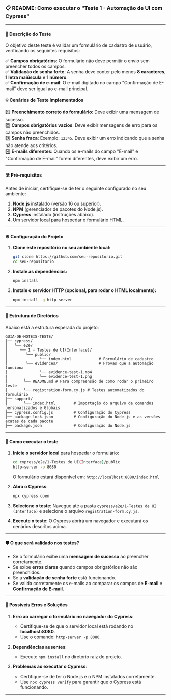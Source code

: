### 📋 README: Como executar o "Teste 1 - Automação de UI com Cypress"

---

#### 📝 **Descrição do Teste**

O objetivo deste teste é validar um formulário de cadastro de usuário, verificando os seguintes requisitos:

✅ **Campos obrigatórios**: O formulário não deve permitir o envio sem preencher todos os campos.  
✅ **Validação de senha forte**: A senha deve conter pelo menos **8 caracteres**, **1 letra maiúscula** e **1 número**.  
✅ **Confirmação de e-mail**: O e-mail digitado no campo "Confirmação de E-mail" deve ser igual ao e-mail principal.  

#### 💡 **Cenários de Teste Implementados**

1️⃣ **Preenchimento correto do formulário**: Deve exibir uma mensagem de sucesso.  
2️⃣ **Campos obrigatórios vazios**: Deve exibir mensagens de erro para os campos não preenchidos.  
3️⃣ **Senha fraca**: Exemplo: `12345`. Deve exibir um erro indicando que a senha não atende aos critérios.  
4️⃣ **E-mails diferentes**: Quando os e-mails do campo "E-mail" e "Confirmação de E-mail" forem diferentes, deve exibir um erro.

---

#### 🛠 **Pré-requisitos**

Antes de iniciar, certifique-se de ter o seguinte configurado no seu ambiente:

1. **Node.js** instalado (versão 16 ou superior).  
2. **NPM** (gerenciador de pacotes do Node.js).  
3. **Cypress** instalado (instruções abaixo).  
4. Um servidor local para hospedar o formulário HTML.

---

#### ⚙️ **Configuração do Projeto**

1. **Clone este repositório no seu ambiente local:**
   ```bash
   git clone https://github.com/seu-repositorio.git
   cd seu-repositorio
   ```

2. **Instale as dependências:**
   ```bash
   npm install
   ```

3. **Instale o servidor HTTP (opcional, para rodar o HTML localmente):**
   ```bash
   npm install -g http-server
   ```

---

#### 📂 **Estrutura de Diretórios**

Abaixo está a estrutura esperada do projeto:

```
GUIA-DE-MOTEIS-TESTE/
├── cypress/
│   └── e2e/
│     └── 1 - Testes de UI(Interface)/
│        └── public/
│              └── index.html            # Formulário de cadastro
│        └── evidences/                  # Provas que a automação funciona
│              └── evidence-test-1.mp4           
|              └── evidence-test-1.png             
│       └── README.md # Para compreensão de como rodar o primeiro teste
│       └── registration-form.cy.js # Testes automatizados do formulário
├── support/     
│       └── index.html        # Importação do arquivo de comandos personalizados e Globais
├── cypress.config.js         # Configuração do Cypress
├── package-lock.json         # Configuração do Node.js e as versões exatas de cada pacote
├── package.json              # Configuração do Node.js
```

---

#### 🚀 **Como executar o teste**

1. **Inicie o servidor local** para hospedar o formulário:
   ```bash
   cd cypress/e2e/1-Testes de UI(Interface)/public
   http-server -p 8080
   ```

   O formulário estará disponível em: `http://localhost:8080/index.html`

2. **Abra o Cypress**:
   ```bash
   npx cypress open
   ```

3. **Selecione o teste**: Navegue até a pasta `cypress/e2e/1-Testes de UI (Interface)` e selecione o arquivo `registration-form.cy.js`.

4. **Execute o teste**: O Cypress abrirá um navegador e executará os cenários descritos acima.

---

#### 🛡 **O que será validado nos testes?**

- Se o formulário exibe uma **mensagem de sucesso** ao preencher corretamente.
- Se exibe **erros claros** quando campos obrigatórios não são preenchidos.
- Se a **validação de senha forte** está funcionando.
- Se valida corretamente os e-mails ao comparar os campos de **E-mail** e **Confirmação de E-mail**.

---

#### 🛑 **Possíveis Erros e Soluções**

1. **Erro ao carregar o formulário no navegador do Cypress**:
   - Certifique-se de que o servidor local está rodando no **localhost:8080**.
   - Use o comando: `http-server -p 8080`.

2. **Dependências ausentes**:
   - Execute `npm install` no diretório raiz do projeto.

3. **Problemas ao executar o Cypress**:
   - Certifique-se de ter o Node.js e o NPM instalados corretamente.
   - Use `npx cypress verify` para garantir que o Cypress está funcionando.

---
